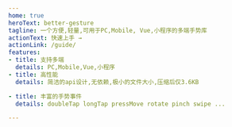 ```yaml
---
home: true
heroText: better-gesture
tagline: 一个方便,轻量,可用于PC,Mobile, Vue,小程序的多端手势库
actionText: 快速上手 →
actionLink: /guide/
features:
- title: 支持多端
  details: PC,Mobile,Vue,小程序
- title: 高性能
  details: 简洁的api设计,无依赖,极小的文件大小,压缩后仅3.6KB

- title: 丰富的手势事件
  details: doubleTap longTap pressMove rotate pinch swipe ...

---
```


